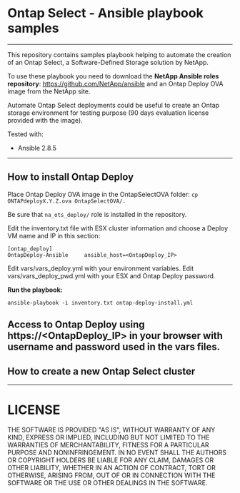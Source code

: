 # Ontap Select - Ansible playbook samples
----
This repository contains samples playbook helping to automate the creation of an Ontap Select, a Software-Defined Storage solution by NetApp.

To use these playbook you need to download the **NetApp Ansible roles repository**: <link>https://github.com/NetApp/ansible</link> and an Ontap Deploy OVA image from the NetApp site.

Automate Ontap Select deployments could be useful to create an Ontap storage environment for testing purpose (90 days evaluation license provided with the image).

Tested with:
 - Ansible 2.8.5
----
## How to install Ontap Deploy

Place Ontap Deploy OVA image in the OntapSelectOVA folder:
`cp ONTAPdeployX.Y.Z.ova OntapSelectOVA/.`

Be sure that `na_ots_deploy/` role is installed in the repository.

Edit the inventory.txt file with ESX cluster information and choose a Deploy VM name and IP in this section:
```
[ontap_deploy]
OntapDeploy-Ansible     ansible_host=<OntapDeploy_IP>
```

Edit vars/vars_deploy.yml with your environment variables.
Edit vars/vars_deploy_pwd.yml with your ESX and Ontap Deploy password.

**Run the playbook:**
```
ansible-playbook -i inventory.txt ontap-deploy-install.yml
```

Access to Ontap Deploy using https://<OntapDeploy_IP> in your browser with username and password used in the vars files.
----
## How to create a new Ontap Select cluster


----
# LICENSE
THE SOFTWARE IS PROVIDED "AS IS", WITHOUT WARRANTY OF ANY KIND, EXPRESS OR IMPLIED, INCLUDING BUT NOT LIMITED TO THE WARRANTIES OF MERCHANTABILITY, FITNESS FOR A PARTICULAR PURPOSE AND NONINFRINGEMENT. IN NO EVENT SHALL THE AUTHORS OR COPYRIGHT HOLDERS BE LIABLE FOR ANY CLAIM, DAMAGES OR OTHER LIABILITY, WHETHER IN AN ACTION OF CONTRACT, TORT OR OTHERWISE, ARISING FROM, OUT OF OR IN CONNECTION WITH THE SOFTWARE OR THE USE OR OTHER DEALINGS IN THE SOFTWARE.

